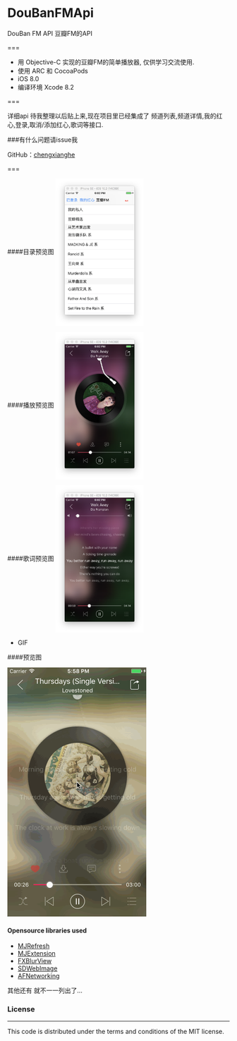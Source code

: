 # DouBanFMApi
DouBan FM API 豆瓣FM的API

===
- 用 Objective-C 实现的豆瓣FM的简单播放器, 仅供学习交流使用. 
- 使用 ARC 和 CocoaPods 
- iOS 8.0
- 编译环境 Xcode 8.2

===

详细api 待我整理以后贴上来,现在项目里已经集成了 
频道列表,频道详情,我的红心,登录,取消/添加红心,歌词等接口.

###有什么问题请issue我

GitHub：[chengxianghe](https://github.com/chengxianghe) 

===

####目录预览图
<img src="https://github.com/chengxianghe/watch-gif/blob/master/douban/%E5%B1%8F%E5%B9%95%E5%BF%AB%E7%85%A7%202017-01-05%20%E4%B8%8B%E5%8D%886.02.36.png?raw=true" width = "200" alt="" align=center />

####播放预览图
<img src="https://github.com/chengxianghe/watch-gif/blob/master/douban/%E5%B1%8F%E5%B9%95%E5%BF%AB%E7%85%A7%202017-01-05%20%E4%B8%8B%E5%8D%886.02.54.png?raw=true" width = "200" alt="" align=center />

####歌词预览图
<img src="https://github.com/chengxianghe/watch-gif/blob/master/douban/%E5%B1%8F%E5%B9%95%E5%BF%AB%E7%85%A7%202017-01-05%20%E4%B8%8B%E5%8D%886.02.44.png?raw=true" width = "200" alt="" align=center />

- GIF

####预览图

![image](https://github.com/chengxianghe/watch-gif/blob/master/douban/douban_lyric_api.gif?raw=true)



#### Opensource libraries used

- [MJRefresh](https://github.com/CoderMJLee/MJRefresh)
- [MJExtension](https://github.com/CoderMJLee/MJExtension)
- [FXBlurView](https://github.com/nicklockwood/FXBlurView)
- [SDWebImage](https://github.com/rs/SDWebImage)
- [AFNetworking](https://github.com/AFNetworking/AFNetworking)

其他还有 就不一一列出了...

### License
----

This code is distributed under the terms and conditions of the MIT license.
